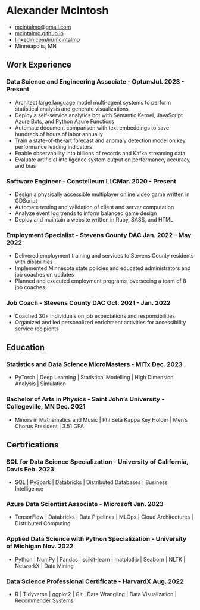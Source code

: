 <!-- Display Title -->
# Alexander McIntosh

<!-- Contact -->
- [mcintalmo@gmail.com](mailto:mcintalmo@gmail.com)
- [mcintalmo.github.io](https://mcintalmo.github.io)
- [linkedin.com/in/mcintalmo](https://www.linkedin.com/in/mcintalmo)
- Minneapolis, MN

<!-- Purpose -->
<!-- Purposefully (haha) left blank -->
## Work Experience

### Data Science and Engineering Associate - Optum<span>Jul. 2023 - Present</span>

- Architect large language model multi-agent systems
  to perform statistical analysis and generate visualizations
- Deploy a self-service analytics bot
  with Semantic Kernel, JavaScript Azure Bots, and Python Azure Functions
- Automate document comparison with text embeddings
  to save hundreds of hours of labor annually
- Train a state-of-the-art forecast and anomaly detection model
  on key performance leading indicators
- Enable observability into billions of records
  and Kafka streaming data
- Evaluate artificial intelligence system output 
  on performance, accuracy, and bias

### Software Engineer - Constelleum LLC<span>Mar. 2020 - Present</span>

- Design a physically accessible multiplayer online video game
  written in GDScript
- Automate testing and validation of client and server computation
- Analyze event log trends to inform balanced game design
- Deploy and maintain a website written in Ruby, SASS, and HTML

### Employment Specialist - Stevens County DAC <span>Jan. 2022 - May 2022</span>

- Delivered employment training and services 
  to Stevens County residents with disabilities
- Implemented Minnesota state policies
  and educated administrators and job coaches on updates
- Planned and executed employment programs,
  overseeing a team of 8 job coaches

### Job Coach - Stevens County DAC <span>Oct. 2021 - Jan. 2022</span>

- Coached 30+ individuals on job expectations and responsibilities
- Organized and led personalized enrichment activities
  for accessibility service recipients

## Education

### Statistics and Data Science MicroMasters - MITx <span>Dec. 2023</span>

- PyTorch | Deep Learning | Statistical Modelling | High Dimension Analysis | Simulation

### Bachelor of Arts in Physics - Saint John’s University - Collegeville, MN <span>Dec. 2021</span>

- Minors in Mathematics and Music | Phi Beta Kappa Key Holder | Men’s Chorus
  President | 3.51 GPA

## Certifications

### SQL for Data Science Specialization - University of California, Davis <span>Feb. 2023</span>

- SQL | PySpark | Databricks | Distributed Databases | Business Intelligence

### Azure Data Scientist Associate - Microsoft <span>Jan. 2023</span>

- TensorFlow | Databricks | Data Pipelines | MLOps | Cloud Architectures | Distributed Computing

### Applied Data Science with Python Specialization - University of Michigan <span>Nov. 2022</span>

- Python | NumPy | Pandas | scikit-learn | matplotlib | Seaborn | NLTK | NetworkX | Data Mining

### Data Science Professional Certificate - HarvardX <span>Aug. 2022</span>

- R | Tidyverse | ggplot2  | Git | Data Wrangling | Data Visualization | Recommender Systems
